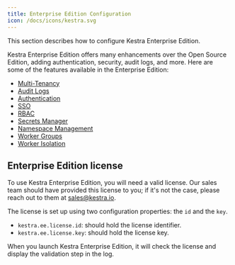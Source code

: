 ```yaml
---
title: Enterprise Edition Configuration
icon: /docs/icons/kestra.svg
---
```


This section describes how to configure Kestra Enterprise Edition.

Kestra Enterprise Edition offers many enhancements over the Open Source Edition, adding authentication, security, audit logs, and more. Here are some of the features available in the Enterprise Edition:
- [Multi-Tenancy](../05.enterprise/03.tenants.md)
- [Audit Logs](../05.enterprise/06.audit-logs.md)
- [Authentication](../05.enterprise/authentication.md)
- [SSO](../05.enterprise/05.sso.md)
- [RBAC](../05.enterprise/rbac.md)
- [Secrets Manager](../05.enterprise/secrets-manager.md)
- [Namespace Management](../05.enterprise/07.namespace-management.md)
- [Worker Groups](../05.enterprise/worker-group.md)
- [Worker Isolation](../05.enterprise/worker-isolation.md)

## Enterprise Edition license

To use Kestra Enterprise Edition, you will need a valid license. Our sales team should have provided this license to you; if it's not the case, please reach out to them at [sales@kestra.io](mailto:sales@kstra.io).

The license is set up using two configuration properties: the `id` and the `key`.

- `kestra.ee.license.id`: should hold the license identifier.
- `kestra.ee.license.key`: should hold the license key.

When you launch Kestra Enterprise Edition, it will check the license and display the validation step in the log.

